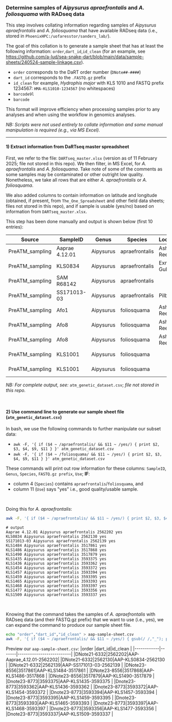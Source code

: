 ### Determine samples of <i>Aipysurus apraefrontalis</i> and <i>A. foliosquama</i> with RADseq data

This step involves collating information regarding samples of <i>Aipysurus apraefrontalis</i> and <i>A. foliosquama</i> that have available RADseq data (i.e., stored in `PhoenixHPC:/uofaresstor/sanders_lab/`).<br>

The goal of this collation is to generate a sample sheet that has at least the following information: `order`,`dart_id`,`id_clean` (for an example, see https://github.com/a-lud/sea-snake-dart/blob/main/data/sample-sheets/240524-sample-linkage.csv).<br>

* `order` corresponds to the DaRT order number (`DNote##-####`)
* `dart_id` corresponds to the `.FASTQ.gz` prefix
* `id_clean` for example, <i>Hydrophis major</i> with KLS 1010 and FASTQ prefix 1234567: `HMA-KLS1010-1234567` (no whitespaces)
* `barcode9l`
* `barcode`

This format will improve efficiency when processing samples prior to any analyses and when using the workflow in genomics analyses.<br>

<i>NB: Scripts were not used entirely to collate information and some manual manipulation is required (e.g., via MS Excel).</i><br>

---

#### 1) Extract information from DaRTseq master spreadsheet
First, we refer to the file: `DARTseq_master.xlsx` (version as of 11 February 2025; file not stored in this repo). We then filter, in MS Excel, for <i>A. apraefrontalis</i> and <i>A. foliosquama</i>. Take note of some of the comments as some samples may be contaminated or other outright low quality. Nonetheless, we take all rows that are either <i>A. apraefrontalis</i> or <i>A. foliosquama</i>.<br>

We also added columns to contain information on latitude and longitude (obtained, if present, from `The_One_Spreadsheet` and other field data sheets; files not stored in this repo), and if sample is usable (yes/no) based on information from `DARTseq_master.xlsx`.<br>

This step has been done manually and output is shown below (first 10 entries):

|Source                  |SampleID      |Genus    |Species       |Location    |Latitude    |Longitude  |DaRT_set    |FASTQ.gz|Comments                             |Use|
|------------------------|--------------|---------|--------------|------------|------------|-----------|------------|--------|-------------------------------------|---|
|PreATM_sampling         |Aaprae 4.12.01|Aipysurus|apraefrontalis|Ashmore Reef|-12.24174549|123.04166  |DNote21-6332|2562202 |Coordinates approximate              |yes|
|PreATM_sampling         |KLS0834       |Aipysurus|apraefrontalis|Exmouth Gulf|-22.166666  |114.2999988|DNote21-6332|2562130 |Coordinates approximate              |yes|
|PreATM_sampling         |SAM R68142    |Aipysurus|apraefrontalis|            |            |           |DNote21-6332|2571051 |Low quality DaRT                     |no |
|PreATM_sampling         |SS171013-03   |Aipysurus|apraefrontalis|Pilbara     |-19.6889305 |118.220874 |DNote21-6332|2562139 |                                     |yes|
|PreATM_sampling         |Afo1          |Aipysurus|foliosquama   |Ashmore Reef|-12.24174549|123.04166  |DNote21-6332|2562140 |Coordinates approximate              |yes|
|PreATM_sampling         |Afo8          |Aipysurus|foliosquama   |Ashmore Reef|-12.24174549|123.04166  |DNote21-6332|2562249 |Coordinates approximate              |yes|
|PreATM_sampling         |Afo8          |Aipysurus|foliosquama   |Ashmore Reef|-12.24174549|123.04166  |DNote21-6332|2571080 |Coordinates approximate              |yes|
|PreATM_sampling         |KLS1001       |Aipysurus|foliosquama   |            |            |           |DNote21-6332|2562209 |WA Coast apraefrontalis_contamination|no |
|PreATM_sampling         |KLS1001       |Aipysurus|foliosquama   |            |            |           |DNote21-6332|2584016 |WA Coast apraefrontalis_contamination|no |

<i>NB: For complete output, see: </i>`atm_genetic_dataset.csv`;<i> file not stored in this repo.</i>

<br>

#### 2) Use command line to generate our sample sheet file (`atm_genetic_dataset.csv`)
In bash, we use the following commands to further manipulate our subset data:
* `awk -F, '{ if ($4 ~ /apraefrontalis/ && $11 ~ /yes/) { print $2, $3, $4, $9, $11 } }' atm_genetic_dataset.csv`
* `awk -F, '{ if ($4 ~ /foliosquama/ && $11 ~ /yes/) { print $2, $3, $4, $9, $11 } }' atm_genetic_dataset.csv`

These commands will print out row information for these columns: `SampleID`, `Genus`, `Species`, `FASTQ.gz prefix`, `Use`; <b>IF</b>: 
* column 4 (`Species`) contains `apraefrontalis`/`foliosquama`, and 
* column 11 (`Use`) says "yes" i.e., good quality/usable sample.
<br>

Doing this for <i>A. apraefrontalis</i>:

```bash
awk -F, '{ if ($4 ~ /apraefrontalis/ && $11 ~ /yes/) { print $2, $3, $4, $9, $11 } }' atm_genetic_dataset.csv
```

```
# output
Aaprae 4.12.01 Aipysurus apraefrontalis 2562202 yes
KLS0834 Aipysurus apraefrontalis 2562130 yes
SS171013-03 Aipysurus apraefrontalis 2562139 yes
KLS1484 Aipysurus apraefrontalis 3517861 yes
KLS1486 Aipysurus apraefrontalis 3517868 yes
KLS1490 Aipysurus apraefrontalis 3517879 yes
KLS1435 Aipysurus apraefrontalis 3593375 yes
KLS1436 Aipysurus apraefrontalis 3593362 yes
KLS1454 Aipysurus apraefrontalis 3593372 yes
KLS1457 Aipysurus apraefrontalis 3593394 yes
KLS1459 Aipysurus apraefrontalis 3593395 yes
KLS1465 Aipysurus apraefrontalis 3593393 yes
KLS1468 Aipysurus apraefrontalis 3593397 yes
KLS1477 Aipysurus apraefrontalis 3593356 yes
KLS1509 Aipysurus apraefrontalis 3593337 yes
```
<br>

Knowing that the command takes the samples of <i>A. apraefrontalis</i> with RADseq data (and their FASTQ.gz prefix) that we want to use (i.e., yes), we can expand the command to produce our sample sheet file.

```bash
echo "order","dart_id","id_clean" > aap-sample-sheet.csv
awk -F, '{ if ($4 ~ /apraefrontalis/ && $11 ~ /yes/) { gsub(/ /,"_"); print $8"," $9","toupper(substr($3,1,1))toupper(substr($4,1,2))"-"$2"-"$9 } }' atm_genetic_dataset.csv >> aap-sample-sheet.csv
```

Preview our `aap-sample-sheet.csv`:
|order       |dart_id|id_clean                  |
|------------|-------|--------------------------|
|DNote21-6332|2562202|AAP-Aaprae_4.12.01-2562202|
|DNote21-6332|2562130|AAP-KLS0834-2562130       |
|DNote21-6332|2562139|AAP-SS171013-03-2562139   |
|DNote23-8556|3517861|AAP-KLS1484-3517861       |
|DNote23-8556|3517868|AAP-KLS1486-3517868       |
|DNote23-8556|3517879|AAP-KLS1490-3517879       |
|Dnote23-8773|3593375|AAP-KLS1435-3593375       |
|Dnote23-8773|3593362|AAP-KLS1436-3593362       |
|Dnote23-8773|3593372|AAP-KLS1454-3593372       |
|Dnote23-8773|3593394|AAP-KLS1457-3593394       |
|Dnote23-8773|3593395|AAP-KLS1459-3593395       |
|Dnote23-8773|3593393|AAP-KLS1465-3593393       |
|Dnote23-8773|3593397|AAP-KLS1468-3593397       |
|Dnote23-8773|3593356|AAP-KLS1477-3593356       |
|Dnote23-8773|3593337|AAP-KLS1509-3593337       |
